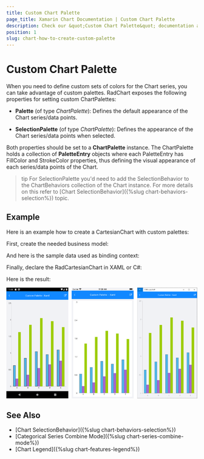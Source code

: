 ```yaml
---
title: Custom Chart Palette
page_title: Xamarin Chart Documentation | Custom Chart Palette
description: Check our &quot;Custom Chart Palette&quot; documentation article for Telerik Chart for Xamarin control.
position: 1
slug: chart-how-to-create-custom-palette
---
```


# Custom Chart Palette

When you need to define custom sets of colors for the Chart series, you can take advantage of custom palettes. RadChart exposes the following properties for setting custom ChartPalettes:

* **Palette** (of type *ChartPalette*): Defines the default appearance of the Chart series/data points.

* **SelectionPalette** (of type *ChartPalette*): Defines the appearance of the Chart series/data points when selected.

Both properties should be set to a **ChartPalette** instance. The ChartPalette holds a collection of **PaletteEntry** objects where each PaletteEntry has FillColor and StrokeColor properties, thus defining the visual appearance of each series/data points of the Chart.

>tip For SelectionPalette you'd need to add the SelectionBehavior to the ChartBehaviors collection of the Chart instance. For more details on this refer to [Chart SelectionBehavior]({%slug chart-behaviors-selection%}) topic.

## Example

Here is an example how to create a CartesianChart with custom palettes:

First, create the needed business model:

<snippet id='categorical-data-model'/>

And here is the sample data used as binding context:

<snippet id='chart-customization-custompalette-viewmodel'/>

Finally, declare the RadCartesianChart in XAML or C#:

<snippet id='chart-customization-custompalette-xaml'/>
<snippet id='chart-customization-custompalette-csharp'/>

Here is the result:

![Custom Palette](images/chart-how-to-create-custom-palette.png)

## See Also

- [Chart SelectionBehavior]({%slug chart-behaviors-selection%})
- [Categorical Series Combine Mode]({%slug chart-series-combine-mode%})
- [Chart Legend]({%slug chart-features-legend%})
